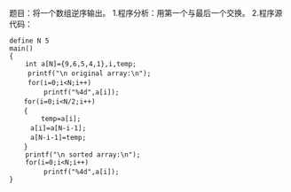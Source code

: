 题目：将一个数组逆序输出。
1.程序分析：用第一个与最后一个交换。
2.程序源代码：
```  
define N 5
main()
{ 
	int a[N]={9,6,5,4,1},i,temp;
　	printf("\n original array:\n");
　	for(i=0;i<N;i++)
　 		printf("%4d",a[i]);
　  for(i=0;i<N/2;i++)
　  {
		temp=a[i];
　　 	a[i]=a[N-i-1];
　　 	a[N-i-1]=temp;
　  }
	printf("\n sorted array:\n");
	for(i=0;i<N;i++)
　		printf("%4d",a[i]);
}
```